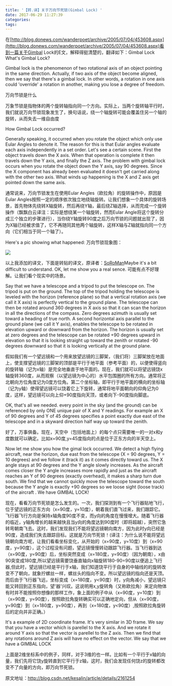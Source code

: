 ```yaml
---
title: '【转.译】关于万向节死锁(Gimbal Lock) '
date: 2017-06-29 11:27:39
categories:
tags:
---
```

在[http://blog.donews.com/wanderpoet/archive/2005/07/04/453608.aspx](http://blog.donews.com/wanderpoet/archive/2005/07/04/453608.aspx)看到一篇关于Gimbal Lock的E文，解释得挺清楚的，<!-- more -->翻译如下：Gimbal Lock
What's Gimbal Lock?

Gimbal lock is the phenomenon of two rotational axis of an object pointing in the same direction. Actually, if two axis of the object become aligned, then we say that there's a gimbal lock. In other words, a rotation in one axis could 'override' a rotation in another, making you lose a degree of freedom.

万向节锁是什么

万象节锁是指物体的两个旋转轴指向同一个方向。实际上，当两个旋转轴平行时，我们就说万向节锁现象发生了，换句话说，绕一个轴旋转可能会覆盖住另一个轴的旋转，从而失去一维自由度

How Gimbal Lock occurred?

Generally speaking, it occurred when you rotate the object which only use Eular Angles to denote it. The reason for this is that Eular angles evaluate each axis independently in a set order. Let's see a certain scene. First the object travels down the X axis. When that operation is complete it then travels down the Y axis, and finally the Z axis. The problem with gimbal lock occurs when you rotate the object down the Y axis, say 90 degrees. Since the X component has already been evaluated it doesn't get carried along with the other two axis. What winds up happening is the X and Z axis get pointed down the same axis.

通常说来，万向节锁发生在使用Eular Angles（欧拉角）的旋转操作中，原因是Eular Angles按照一定的顺序依次独立地绕轴旋转。让我们想象一个具体的旋转场景，首先物体先绕转X轴旋转，然后再绕Y轴，最后绕Z轴选择，从而完成一个旋转操作（飘飘白云译注：实际是想绕某一个轴旋转，然而Eular Angle将这个旋转分成三个独立的步骤进行），当你绕Y轴旋转90度之后万向节锁的问题就出现了，因为X轴已经被求值了，它不再随同其他两个轴旋转，这样X轴与Z轴就指向同一个方向（它们相当于同一个轴了）。

Here's a pic showing what happened: 
万向节锁现象图：

![](http://upload-images.jianshu.io/upload_images/977602-cd85148402a41e85.gif?imageMogr2/auto-orient/strip)

以上我添加的译文，下面是转贴的译文，原译者：[SoRoMan](http://www.cnblogs.com/soroman/)Maybe it's a bit difficult to understand. OK, let me show you a real sence.
可能有点不好理解。让我们看个现实中的场景。

Say that we have a telescope and a tripod to put the telescope on. The tripod is put on the ground. The top of the tripod holding the telescope is leveled with the horizon (reference plane) so that a vertical rotation axis (we call it X axis) is perfectly vertical to the ground plane. The telescope can then be rotated around 360 degrees in X axis so that it can scan the horizon in all the directions of the compass. Zero degrees azimuth is usually set toward a heading of true north. A second horizontal axis parallel to the ground plane (we call it Y axis), enables the telescope to be rotated in elevation upward or downward from the horizon. The horizon is usually set at zero degrees and the telescope can be rotated +90 degrees upward in elevation so that it is looking straight up toward the zenith or rotated -90 degrees downward so that it is looking vertically at the ground plane.

假如我们有一个望远镜和一个用来放望远镜的三脚架，（我们将）三脚架放在地面上，使支撑望远镜的三脚架的顶部是平行于地平面（参考平面）的，以便使得竖向的旋转轴（记为x轴）是完全地垂直于地平面的。现在，我们就可以将望远镜饶x轴旋转360度，从而观察（以望远镜为中心的）水平包围圈的所有方向。通常将正北朝向方位角度记为0度方位角。第二个坐标轴，即平行于地平面的横向的坐标轴（记为y轴）使得望远镜可以饶着它上下旋转，通常将地平面朝向的仰角记为0度，这样，望远镜可以向上仰+90度指向天顶，或者向下-90度指向脚底。

OK, that's all we needed. every point in the sky (and the ground) can be referenced by only ONE unique pair of X and Y readings. For example an X of 90 degrees and Y of 45 degrees specifies a point exactly due east of the telescope and in a skyward direction half way up toward the zenith.

好了，万事俱备。现在，天空中（包括地面上）的每个点只需要唯一的一对x和y度数就可以确定。比如x=90度,y=45度指向的点是位于正东方向的半天空上。

Now let me show you how the gimal lock occurred. We detect a high flying aircraft, near the horizon, due east from the telescope (X = 90 degrees, Y = 10 degrees) and we follow it (track it) as it comes directly toward us. The X angle stays at 90 degrees and the Y angle slowly increases. As the aircraft comes closer the Y angle increases more rapidly and just as the aircraft reaches an Y of 90 degrees (exactly overhead), it makes a sharp turn due south. We find that we cannot quickly move the telescope toward the south because the Y angle is exactly +90 degrees so we loose sight (loose track) of the aircraft . We have GIMBAL LOCK!

现在，看看万向节死锁是怎么发生的。一次，我们探测到有一个飞行器贴地飞行，位于望远镜的正东方向（x=90度，y=10度），朝着我们直飞过来，我们跟踪它。飞行器飞行方向是保持x轴角度90度不变，而y向的角度在慢慢增大。随着飞行器的临近，y轴角增长的越来越快且当y向的角度达到90度时（即将超越），突然它急转弯朝南飞去。这时，我们发现我们不能将望远镜朝向南方，因为此时y向已经是90度，造成我们失去跟踪目标。这就是万向节死锁！(译注：为什么说不能将望远镜朝向南方呢，让我们看看坐标变化，从开始的（x=90度，y=10度）到（x=90度，y=90度），这个过程没有问题，望远镜慢慢转动跟踪飞行器。当飞行器到达（x=90度，y=90度）后，坐标突然变成（x=180度，y=90度）（因为朝南），x由90突变成180度,所以望远镜需要饶垂直轴向x轴旋转180-90=90度以便追上飞行器,但此时，望远镜已经是平行于x轴，我们知道饶平行于自身的中轴线的的旋转改变不了朝向，就象拧螺丝一样，螺丝头的指向不变。所以望远镜的指向还是天顶。而后由于飞行器飞远，坐标变成（x=180度，y<90度）时，y向角减小，望远镜只能又转回到正东指向，望'器'兴叹。这说明用x,y旋转角（又称欧拉角）来定向物体有时并不能按照你想像的那样工作，象上面的例子中从（x=90度，y=10度）到（x=90度，y=90度），按照欧拉角旋转确实可以正确地定向，但从（x=90度，y=90度）到（x=180度，y=90度），再到（x=180度，y<90度）,按照欧拉角旋转后的定向并非正确。）

It's a example of 2D coordinate frame. It's very similar in 3D frame. We say that you have a vector which is parellel to the X axis. And we rotate it around  Y axis so that the vector is parellel to the Z axis. Then we find that any rotations around  Z axis will have no effect on the vector. We say that we have a GIMBAL LOCK

上面是2维坐标系中的例子，同样，对于3维的也一样。比如有一个平行于x轴的向量，我们先将它饶y旋转直到它平行于z轴，这时，我们会发现任何饶z的旋转都改变不了向量的方向，即万向节死锁。 

原文地址：http://blog.csdn.net/kesalin/article/details/2161254

